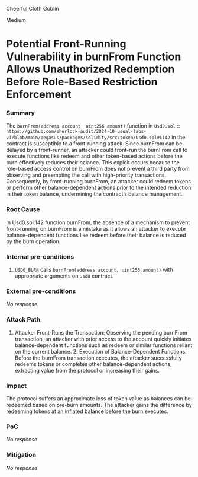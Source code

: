 Cheerful Cloth Goblin

Medium

# Potential Front-Running Vulnerability in burnFrom Function Allows Unauthorized Redemption Before Role-Based Restriction Enforcement

### Summary

The `burnFrom(address account, uint256 amount)` function in `Usd0.sol` :: `https://github.com/sherlock-audit/2024-10-usual-labs-v1/blob/main/pegasus/packages/solidity/src/token/Usd0.sol#L142` in the contract is susceptible to a front-running attack. Since burnFrom can be delayed by a front-runner, an attacker could front-run the burnFrom call to execute functions like redeem and other token-based actions before the burn effectively reduces their balance. This exploit occurs because the role-based access control on burnFrom does not prevent a third party from observing and preempting the call with high-priority transactions. Consequently, by front-running burnFrom, an attacker could redeem tokens or perform other balance-dependent actions prior to the intended reduction in their token balance, undermining the contract’s balance management.

### Root Cause

In Usd0.sol:142 function burnFrom, the absence of a mechanism to prevent front-running on burnFrom is a mistake as it allows an attacker to execute balance-dependent functions like redeem before their balance is reduced by the burn operation.

### Internal pre-conditions

1. `USD0_BURN` calls `burnFrom(address account, uint256 amount)` with appropriate arguments on `Usd0` contract.

### External pre-conditions

_No response_

### Attack Path

1.	Attacker Front-Runs the Transaction: Observing the pending burnFrom transaction, an attacker with prior access to the account quickly initiates balance-dependent functions such as redeem or similar functions reliant on the current balance.
	2.	Execution of Balance-Dependent Functions: Before the burnFrom transaction executes, the attacker successfully redeems tokens or completes other balance-dependent actions, extracting value from the protocol or increasing their gains.

### Impact

The protocol suffers an approximate loss of token value as balances can be redeemed based on pre-burn amounts. The attacker gains the difference by redeeming tokens at an inflated balance before the burn executes.

### PoC

_No response_

### Mitigation

_No response_